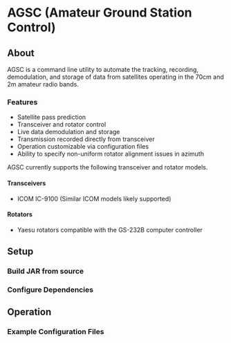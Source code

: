 # AGSC (Amateur Ground Station Control)

## About
AGSC is a command line utility to automate the tracking, recording, demodulation, and storage of data from satellites 
operating in the 70cm and 2m amateur radio bands.

### Features
- Satellite pass prediction
- Transceiver and rotator control
- Live data demodulation and storage
- Transmission recorded directly from transceiver
- Operation customizable via configuration files
- Ability to specify non-uniform rotator alignment issues in azimuth

AGSC currently supports the following transceiver and rotator models.

#### Transceivers
- ICOM IC-9100 (Similar ICOM models likely supported)

#### Rotators
- Yaesu rotators compatible with the GS-232B computer controller

## Setup
### Build JAR from source

### Configure Dependencies

## Operation
### Example Configuration Files
